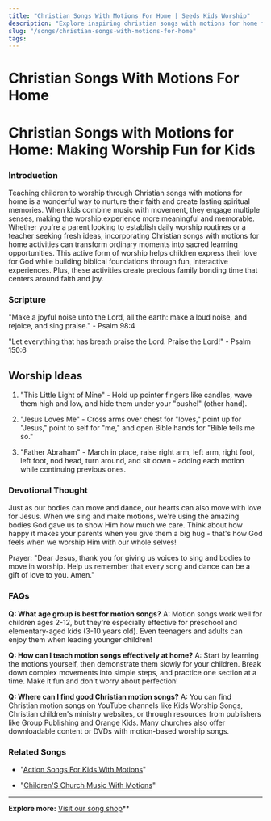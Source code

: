```yaml
---
title: "Christian Songs With Motions For Home | Seeds Kids Worship"
description: "Explore inspiring christian songs with motions for home for children's worship and faith development. Biblical music resources for families and ministry."
slug: "/songs/christian-songs-with-motions-for-home"
tags:
---
```


# Christian Songs With Motions For Home

# Christian Songs with Motions for Home: Making Worship Fun for Kids

### Introduction
Teaching children to worship through Christian songs with motions for home is a wonderful way to nurture their faith and create lasting spiritual memories. When kids combine music with movement, they engage multiple senses, making the worship experience more meaningful and memorable. Whether you're a parent looking to establish daily worship routines or a teacher seeking fresh ideas, incorporating Christian songs with motions for home activities can transform ordinary moments into sacred learning opportunities. This active form of worship helps children express their love for God while building biblical foundations through fun, interactive experiences. Plus, these activities create precious family bonding time that centers around faith and joy.

### Scripture
"Make a joyful noise unto the Lord, all the earth: make a loud noise, and rejoice, and sing praise." - Psalm 98:4

"Let everything that has breath praise the Lord. Praise the Lord!" - Psalm 150:6

## Worship Ideas
1. "This Little Light of Mine" - Hold up pointer fingers like candles, wave them high and low, and hide them under your "bushel" (other hand).

2. "Jesus Loves Me" - Cross arms over chest for "loves," point up for "Jesus," point to self for "me," and open Bible hands for "Bible tells me so."

3. "Father Abraham" - March in place, raise right arm, left arm, right foot, left foot, nod head, turn around, and sit down - adding each motion while continuing previous ones.

### Devotional Thought
Just as our bodies can move and dance, our hearts can also move with love for Jesus. When we sing and make motions, we're using the amazing bodies God gave us to show Him how much we care. Think about how happy it makes your parents when you give them a big hug - that's how God feels when we worship Him with our whole selves!

Prayer: "Dear Jesus, thank you for giving us voices to sing and bodies to move in worship. Help us remember that every song and dance can be a gift of love to you. Amen."

### FAQs

**Q: What age group is best for motion songs?**
A: Motion songs work well for children ages 2-12, but they're especially effective for preschool and elementary-aged kids (3-10 years old). Even teenagers and adults can enjoy them when leading younger children!

**Q: How can I teach motion songs effectively at home?**
A: Start by learning the motions yourself, then demonstrate them slowly for your children. Break down complex movements into simple steps, and practice one section at a time. Make it fun and don't worry about perfection!

**Q: Where can I find good Christian motion songs?**
A: You can find Christian motion songs on YouTube channels like Kids Worship Songs, Christian children's ministry websites, or through resources from publishers like Group Publishing and Orange Kids. Many churches also offer downloadable content or DVDs with motion-based worship songs.

### Related Songs

- "[Action Songs For Kids With Motions](/songs/action-songs-for-kids-with-motions/)"

- "[Children'S Church Music With Motions](/songs/children-s-church-music-with-motions/)"

---

**Explore more:** [Visit our song shop](https://seedskidsworship.com/shop)**

<!-- Schema Markup -->
<script type="application/ld+json">
{
  "@context": "https://schema.org",
  "@type": "MusicRecording",
  "name": "Christian Songs With Motions For Home",
  "byArtist": {
    "@type": "MusicGroup",
    "name": "Seeds Kids Worship"
  },
  "isFamilyFriendly": true,
  "url": "https://seedskidsworship.com/songs/christian-songs-with-motions-for-home/"
}
</script>